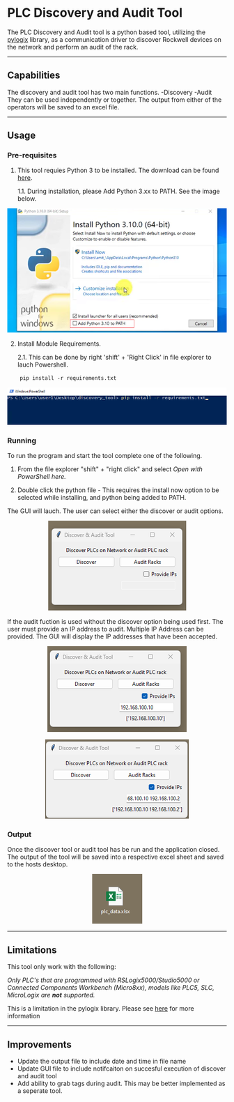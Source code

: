 # PLC Discovery and Audit Tool

The PLC Discovery and Audit tool is a python based tool, utilizing the [pylogix](https://github.com/dmroeder/pylogix) library, as a communication driver to discover Rockwell devices on the network and perform an audit of the rack. 

-----

## Capabilities

The discovery and audit tool has two main functions.
-Discovery 
-Audit
They can be used independently or together. The output from either of the operators will be saved to an excel file.

-----

## Usage

### Pre-requisites

1. This tool requies Python 3 to be installed. The download can be found [here](https://www.python.org/downloads/). 
    
    1.1. During installation, please Add Python 3.xx to PATH. See the image below. 

![](images/Add_To_Path.png)

2. Install Module Requirements. 
    
    2.1. This can be done by right 'shift' + 'Right Click' in file explorer to lauch Powershell.

```console
    pip install -r requirements.txt
```
![](images/python_requirements.png)
    
### Running
To run the program and start the tool complete one of the following. 
    
1. From the file explorer "shift" + "right click" and select <i> Open with PowerShell here.</i>
    
2. Double click the python file - This requires the install now option to be selected while installing, and python being added to PATH. 

The GUI will lauch. The user can select either the discover or audit options.

<div style="text-align: center;">

![](images/gui.png)

</div>

If the audit fuction is used without the discover option being used first. The user must provide an IP address to audit. Multiple IP Address can be provided. The GUI will display the IP addresses that have been accepted. 

<div style="text-align: center;">

![](images/manual_ip_audit.png)

![](images/manual_ip_audit2.png)
</div>

### Output
Once the discover tool or audit tool has be run and the application closed. The output of the tool will be saved into a respective excel sheet and saved to the hosts desktop. 

<div style="text-align: center;">

![](images/excel_file.png)

</div>

-----
## Limitations
This tool only work with the following:

<i>Only PLC's that are programmed with RSLogix5000/Studio5000 or Connected Components Workbench (Micro8xx), models like PLC5, SLC, MicroLogix are <b>not</b> supported.</i>

This is a limitation in the pylogix library. Please see [here](https://github.com/dmroeder/pylogix) for more information

-----
## Improvements

* Update the output file to include date and time in file name
* Update GUI file to include notifcaiton on succesful execution of discover and audit tool
* Add ability to grab tags during audit. This may be better implemented as a seperate tool. 